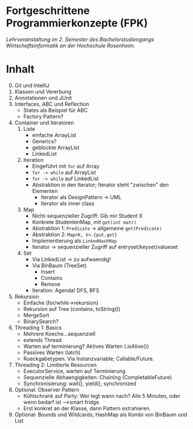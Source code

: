 # Fortgeschrittene Programmierkonzepte (FPK)

_Lehrveranstaltung im 2. Semester des Bachelorstudiengangs Wirtschaftsinformatik an der Hochschule Rosenheim._

# Inhalt

0. Git und IntelliJ
1. Klassen und Vererbung
2. Annotationen und JUnit
3. Interfaces, ABC und Reflection
    - States als Beispiel für ABC
    - Factory Pattern?
4. Container und Iteratoren
    1. Liste
        - einfache ArrayList
        - Generics?
        - geblockte ArrayList
        - LinkedList
    2. Iteration
        - Eingeführt mit `for` auf Array
        - `for -> while` auf ArrayList
        - `for -> while` auf LinkedList
        - Abstraktion in den Iterator; Iterator steht "zwischen" den Elementen
            - Iterator als DesignPattern -> UML
            - Iterator als inner class
    2. Map
        - Nicht-sequenzieller Zugriff: Gib mir Student X
        - Konkrete StudentenMap, mit `get(int matr)`
        - Abstraktion 1: `Predicate` -> allgemeine `get(Predicate)`
        - Abstraktion 2: `Map<K, V>.{put,get}`
        - Implementierung als `LinkedHashMap`
        - Iterator -> sequenzieller Zugriff auf entryset/keyset/valueset
    3. Set
        - Via LinkedList -> zu aufwaendig!
        - Via BinBaum (TreeSet)
            - Insert
            - Contains
            - Remove
        - Iteration: Agenda! DFS, BFS
5. Rekursion
    - Einfache (for/while->rekursion)
    - Rekursion auf Tree (contains, toString())
    - MergeSort
    - BinarySearch?
6. Threading 1: Basics
    - Mehrere Koeche...sequenziell
    - extends Thread
    - Warten auf terminierung? Aktives Warten (.isAlive())
    - Passives Warten (latch)
    - Rueckgabetypen. Via Instanzvariable; Callable/Future.
7. Threading 2: Limitierte Resourcen
    - ExecutorService, warten auf Terminierung
    - Sequenzielle Abhaengigkeiten: Chaining (CompletableFuture)
    - Synchronisierung: wait(), yield(), synchronized
8. Optional: Observer Pattern
    - Kühlschrank auf Party: Wer legt wann nach? Alle 5 Minuten, oder wenn bedarf ist -->smart fridge
    - Erst konkret an der Klasse, dann Pattern extrahieren.
9. Optional: Bounds und Wildcards; HashMap als Kombi von BinBaum und List
